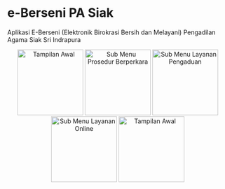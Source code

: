 # e-Berseni PA Siak
Aplikasi E-Berseni (Elektronik Birokrasi Bersih dan Melayani) Pengadilan Agama Siak Sri Indrapura
<p align="center">
  <img src="https://github.com/creamynald/e-Berseni_PA_Siak/blob/main/screenshot%20(1).png" width="150" title="Tampilan Awal">
  <img src="https://github.com/creamynald/e-Berseni_PA_Siak/blob/main/screenshot%20(3).png" width="150" title="Sub Menu Prosedur Berperkara">
  <img src="https://github.com/creamynald/e-Berseni_PA_Siak/blob/main/screenshot%20(6).png" width="150" title="Sub Menu Layanan Pengaduan">
  <img src="https://github.com/creamynald/e-Berseni_PA_Siak/blob/main/screenshot%20(7).png" width="150" title="Sub Menu Layanan Online">
  <img src="https://github.com/creamynald/e-Berseni_PA_Siak/blob/main/screenshot%20(2).png" width="150" title="Tampilan Awal">
</p>
